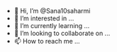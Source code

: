 - 👋 Hi, I’m @Sana10saharmi
- 👀 I’m interested in ...
- 🌱 I’m currently learning ...
- 💞️ I’m looking to collaborate on ...
- 📫 How to reach me ...

<!---
Sana10saharmi/Sana10saharmi is a ✨ special ✨ repository because its `README.md` (this file) appears on your GitHub profile.
You can click the Preview link to take a look at your changes.
--->
